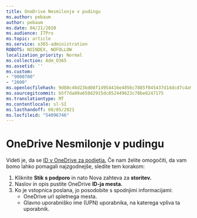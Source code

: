 ```yaml
---
title: OneDrive Nesmilonje v pudingu
ms.author: pebaum
author: pebaum
ms.date: 04/21/2020
ms.audience: ITPro
ms.topic: article
ms.service: o365-administration
ROBOTS: NOINDEX, NOFOLLOW
localization_priority: Normal
ms.collection: Adm_O365
ms.assetid: ''
ms.custom:
- "9000700"
- "2600"
ms.openlocfilehash: 9d88c46d23bd08f1d954416e4856c7885f045437d14dcd7c4a9c25f0b1288b8f
ms.sourcegitcommit: b5f7da89a650d2915dc652449623c78be6247175
ms.translationtype: MT
ms.contentlocale: sl-SI
ms.lasthandoff: 08/05/2021
ms.locfileid: "54096746"
---
```

# <a name="onedrive-puid-mismatch"></a>OneDrive Nesmilonje v pudingu

Videti je, da se [ID v OneDrive za podjetja.](https://docs.microsoft.com/sharepoint/troubleshoot/administration/access-denied-or-need-permission-error-sharepoint-online-or-onedrive-for-business#when-accessing-a-onedrive-site) Če nam želite omogočiti, da vam bomo lahko pomagali najzgodnejše, sledite tem korakom:

1. Kliknite **Stik s podporo** in nato Nova zahteva za **storitev.**
2. Naslov in opis pustite OneDrive **ID-ja mesta.**
3. Ko je vstopnica poslana, jo posodobite s spodnjimi informacijami:
    - OneDrive url spletnega mesta.
    - Glavno uporabniško ime (UPN) uporabnika, na katerega vpliva ta uporabnik.
